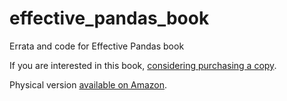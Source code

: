 # effective_pandas_book
Errata and code for Effective Pandas book

If you are interested in this book, [considering purchasing a copy](https://store.metasnake.com/effective-pandas-book).

Physical version [available on Amazon](https://www.amazon.com/Effective-Pandas-Patterns-Manipulation-Treading/dp/B09MYXXSFM/ref=sr_1_1?keywords=effective+panda&qid=1639521930&sr=8-1).
